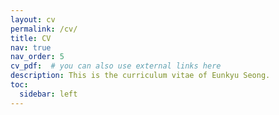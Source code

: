 ```yaml
---
layout: cv
permalink: /cv/
title: CV
nav: true
nav_order: 5
cv_pdf:  # you can also use external links here
description: This is the curriculum vitae of Eunkyu Seong.
toc:
  sidebar: left
---
```

